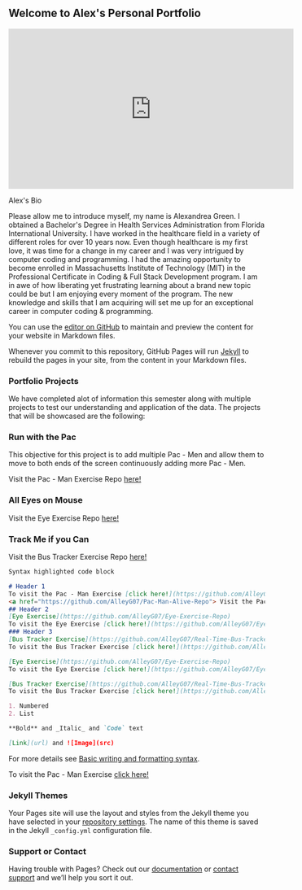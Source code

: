 ## Welcome to Alex's Personal Portfolio

<iframe width="560" height="315" src="https://www.youtube.com/embed/K_A8-799meQ" title="YouTube video player" frameborder="0" allow="accelerometer; autoplay; clipboard-write; encrypted-media; gyroscope; picture-in-picture" allowfullscreen></iframe>

Alex's Bio

Please allow me to introduce myself, my name is Alexandrea Green. I obtained a Bachelor's Degree in Health Services Administration from Florida International University. I have worked in the healthcare field in a variety of different roles for over 10 years now. Even though healthcare is my first love, it was time for a change in my career and I was very intrigued by computer coding and programming. I had the amazing opportunity to become enrolled in Massachusetts Institute of Technology (MIT) in the Professional Certificate in Coding & Full Stack Development program. I am in awe of how liberating yet frustrating learning about a brand new topic could be but I am enjoying every moment of the program. The new knowledge and skills that I am acquiring will set me up for an exceptional career in computer coding & programming.

You can use the [editor on GitHub](https://github.com/AlleyG07/GitHub-Portfolio-Project/edit/main/README.md) to maintain and preview the content for your website in Markdown files.

Whenever you commit to this repository, GitHub Pages will run [Jekyll](https://jekyllrb.com/) to rebuild the pages in your site, from the content in your Markdown files.

### Portfolio Projects

We have completed alot of information this semester along with multiple projects to test our understanding and application of the data. The projects that will be showcased are the following:

### Run with the Pac

This objective for this project is to add multiple Pac - Men and allow them to move to both ends of the screen continuously adding more Pac - Men.

 Visit the Pac - Man Exercise Repo <a href="https://github.com/AlleyG07/Pac-Man-Alive-Repo" target="_blank">here!</a>
 
### All Eyes on Mouse

Visit the Eye Exercise Repo <a href="https://github.com/AlleyG07/Eye-Exercise-Repo" target="_blank">here!</a>

### Track Me if you Can

Visit the Bus Tracker Exercise Repo <a href="https://github.com/AlleyG07/Real-Time-Bus-Tracker-Repo" target="_blank">here!</a>



```markdown
Syntax highlighted code block

# Header 1
To visit the Pac - Man Exercise [click here!](https://github.com/AlleyG07/Pac-Man-Alive-Repo)
<a href="https://github.com/AlleyG07/Pac-Man-Alive-Repo"> Visit the Pac - Man Exercise Repo</a>
## Header 2
[Eye Exercise](https://github.com/AlleyG07/Eye-Exercise-Repo)
To visit the Eye Exercise [click here!](https://github.com/AlleyG07/Eye-Exercise-Repo)
### Header 3
[Bus Tracker Exercise](https://github.com/AlleyG07/Real-Time-Bus-Tracker-Repo)
To visit the Bus Tracker Exercise [click here!](https://github.com/AlleyG07/Real-Time-Bus-Tracker-Repo)

[Eye Exercise](https://github.com/AlleyG07/Eye-Exercise-Repo)
To visit the Eye Exercise [click here!](https://github.com/AlleyG07/Eye-Exercise-Repo)

[Bus Tracker Exercise](https://github.com/AlleyG07/Real-Time-Bus-Tracker-Repo)
To visit the Bus Tracker Exercise [click here!](https://github.com/AlleyG07/Real-Time-Bus-Tracker-Repo)

1. Numbered
2. List

**Bold** and _Italic_ and `Code` text

[Link](url) and ![Image](src)
```

For more details see [Basic writing and formatting syntax](https://docs.github.com/en/github/writing-on-github/getting-started-with-writing-and-formatting-on-github/basic-writing-and-formatting-syntax).

To visit the Pac - Man Exercise [click here!](https://github.com/AlleyG07/Pac-Man-Alive-Repo)

### Jekyll Themes

Your Pages site will use the layout and styles from the Jekyll theme you have selected in your [repository settings](https://github.com/AlleyG07/GitHub-Portfolio-Project/settings/pages). The name of this theme is saved in the Jekyll `_config.yml` configuration file.

### Support or Contact

Having trouble with Pages? Check out our [documentation](https://docs.github.com/categories/github-pages-basics/) or [contact support](https://support.github.com/contact) and we’ll help you sort it out.

